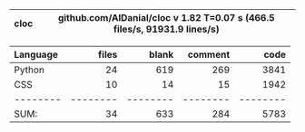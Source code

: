 cloc|github.com/AlDanial/cloc v 1.82  T=0.07 s (466.5 files/s, 91931.9 lines/s)
--- | ---

Language|files|blank|comment|code
:-------|-------:|-------:|-------:|-------:
Python|24|619|269|3841
CSS|10|14|15|1942
--------|--------|--------|--------|--------
SUM:|34|633|284|5783
